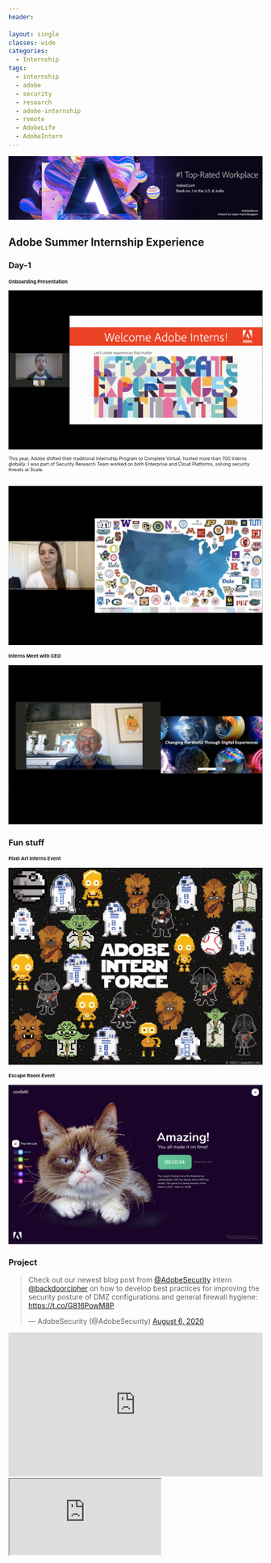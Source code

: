 ```yaml
---
header:
  
layout: single
classes: wide
categories:
  - Internship
tags:
  - internship
  - adobe
  - security
  - research
  - adobe-internship
  - remote
  - AdobeLife
  - AdobeIntern
---
```


<img src="/assets/images/LinkedInBanner-Indeed-2019.jpg" alt="Adobe">

## Adobe Summer Internship Experience

### Day-1

<h4 style="font-size: 0.685em;"><strong>Onboarding Presentation</strong></h4>

<img src="/assets/images/InternOnboardingCleaned.png" alt="AdobeInternship">
<p style="font-size: 0.65em;">
This year, Adobe shifted their traditional Internship Program to Complete Virtual, hosted more than 700 Interns globally. I was part of Security Research Team worked on both Enterprise and Cloud Platforms, solving security threats at Scale.
</p>
<br/>
<img src="/assets/images/InternOnboardingUniversities.png" alt="AdobeInternship">

<br/>
<h4 style="font-size: 0.685em;"><strong>Interns Meet with CEO</strong></h4>
<img src="/assets/images/InternsCEOMeet.png" alt="AdobeInternship">


### Fun stuff

<h4 style="font-size: 0.685em;"><strong>Pixel Art Interns Event</strong></h4>
<img src="/assets/images/InternForce.jpg" alt="AdobeInternship">
<h4 style="font-size: 0.685em;"><strong>Escape Room Event</strong></h4>
<img src="/assets/images/EscapeRoom.png" alt="AdobeInternship">

### Project

<!--Twitter Start -->

<blockquote class="twitter-tweet">
  <p lang="en" dir="ltr">Check out our newest blog post from <a href="https://twitter.com/AdobeSecurity?ref_src=twsrc%5Etfw">@AdobeSecurity</a> intern <a href="https://twitter.com/backdoorcipher?ref_src=twsrc%5Etfw">@backdoorcipher</a> on how to develop best practices for improving the security posture of DMZ configurations and general firewall hygiene: <a href="https://t.co/G816PowM8P">https://t.co/G816PowM8P</a></p>&mdash; AdobeSecurity (@AdobeSecurity) <a href="https://twitter.com/AdobeSecurity/status/1291447453997240322?ref_src=twsrc%5Etfw">August 6, 2020</a>
</blockquote>
<script async src="https://platform.twitter.com/widgets.js" charset="utf-8"></script>
<!--Twitter End -->

<!--Linkedin Start -->

<iframe src="https://www.linkedin.com/embed/feed/update/urn:li:share:6697210309482033152" height="285" width="504" frameborder="0" allowfullscreen="" title="Embedded post"></iframe>

<!--Linkedin End -->

<!--Blog Start -->
<iframe src="https://blogs.adobe.com/security/2020/08/practicing-proper-dmz-and-firewall-hygiene.html">
</iframe>
<!--Blog End -->


